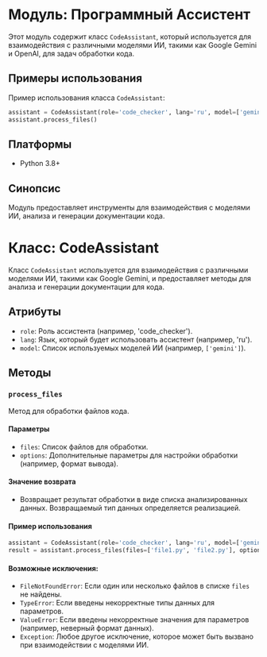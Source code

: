 # Модуль: Программный Ассистент

Этот модуль содержит класс `CodeAssistant`, который используется для взаимодействия с различными моделями ИИ, такими как Google Gemini и OpenAI, для задач обработки кода.

## Примеры использования

Пример использования класса `CodeAssistant`:

```python
assistant = CodeAssistant(role='code_checker', lang='ru', model=['gemini'])
assistant.process_files()
```

## Платформы
- Python 3.8+

## Синопсис
Модуль предоставляет инструменты для взаимодействия с моделями ИИ, анализа и генерации документации кода.


# Класс: CodeAssistant

Класс `CodeAssistant` используется для взаимодействия с различными моделями ИИ, такими как Google Gemini, и предоставляет методы для анализа и генерации документации для кода.

## Атрибуты
- `role`: Роль ассистента (например, 'code_checker').
- `lang`: Язык, который будет использовать ассистент (например, 'ru').
- `model`: Список используемых моделей ИИ (например, `['gemini']`).


## Методы
### `process_files`

Метод для обработки файлов кода.

#### Параметры
- `files`: Список файлов для обработки.
- `options`: Дополнительные параметры для настройки обработки (например,  формат вывода).

#### Значение возврата
- Возвращает результат обработки в виде списка анализированных данных.  Возвращаемый тип данных определяется реализацией.

#### Пример использования

```python
assistant = CodeAssistant(role='code_checker', lang='ru', model=['gemini'])
result = assistant.process_files(files=['file1.py', 'file2.py'], options={'output_format': 'markdown'})
```

#### Возможные исключения:
- `FileNotFoundError`: Если один или несколько файлов в списке `files` не найдены.
- `TypeError`: Если введены некорректные типы данных для параметров.
- `ValueError`: Если введены некорректные значения для параметров (например, неверный формат данных).
- `Exception`:  Любое другое исключение, которое может быть вызвано при взаимодействии с моделями ИИ.

```
```
```
```
```

```
```
```
```
```


```
```
```
```
```
```
```

```